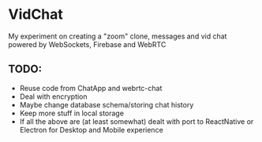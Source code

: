 # VidChat

My experiment on creating a "zoom" clone, messages and vid chat powered by WebSockets, Firebase and WebRTC

## TODO:
- Reuse code from ChatApp and webrtc-chat
- Deal with encryption
- Maybe change database schema/storing chat history
- Keep more stuff in local storage
- If all the above are (at least somewhat) dealt with port to ReactNative or Electron for Desktop and Mobile experience
